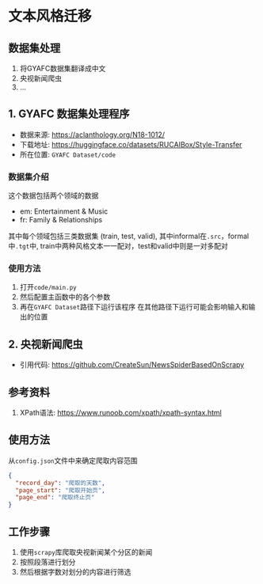 # 文本风格迁移

## 数据集处理
1. 将GYAFC数据集翻译成中文
2. 央视新闻爬虫
3. ...

## 1. GYAFC 数据集处理程序
* 数据来源: https://aclanthology.org/N18-1012/
* 下载地址: https://huggingface.co/datasets/RUCAIBox/Style-Transfer
* 所在位置: `GYAFC Dataset/code`

### 数据集介绍
这个数据包括两个领域的数据
* em: Entertainment & Music 
* fr: Family & Relationships

其中每个领域包括三类数据集 (train, test, valid), 
其中informal在`.src`，formal中`.tgt`中,
train中两种风格文本一一配对，test和valid中则是一对多配对

### 使用方法 
1. 打开`code/main.py`
2. 然后配置主函数中的各个参数
3. 再在`GYAFC Dataset`路径下运行该程序
   在其他路径下运行可能会影响输入和输出的位置

## 2. 央视新闻爬虫
* 引用代码: https://github.com/CreateSun/NewsSpiderBasedOnScrapy

## 参考资料
1. XPath语法: https://www.runoob.com/xpath/xpath-syntax.html

## 使用方法
从`config.json`文件中来确定爬取内容范围
```json
{
  "record_day": "爬取的天数",
  "page_start": "爬取开始页",
  "page_end": "爬取终止页"
}
```

## 工作步骤
1. 使用`scrapy`库爬取央视新闻某个分区的新闻
2. 按照段落进行划分
3. 然后根据字数对划分的内容进行筛选